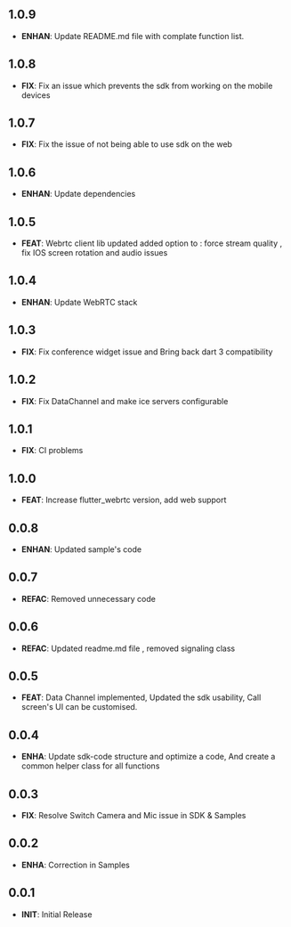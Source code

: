 ## 1.0.9
- **ENHAN**: Update README.md file with complate function list.

## 1.0.8
- **FIX**: Fix an issue which prevents the sdk from working on the mobile devices

## 1.0.7
- **FIX**: Fix the issue of not being able to use sdk on the web

## 1.0.6
- **ENHAN**: Update dependencies

## 1.0.5
- **FEAT**: Webrtc client lib updated added option to : force stream quality , fix IOS screen rotation and audio issues

## 1.0.4

 - **ENHAN**: Update WebRTC stack

## 1.0.3

 - **FIX**: Fix conference widget issue and Bring back dart 3 compatibility

## 1.0.2

 - **FIX**: Fix DataChannel and make ice servers configurable

## 1.0.1

 - **FIX**: CI problems

## 1.0.0

 - **FEAT**: Increase flutter_webrtc version, add web support

## 0.0.8

 - **ENHAN**: Updated sample's code

## 0.0.7

 - **REFAC**: Removed unnecessary code

## 0.0.6

 - **REFAC**: Updated readme.md file , removed signaling class

## 0.0.5

 - **FEAT**: Data Channel implemented, Updated the sdk usability, Call screen's UI can be customised.

## 0.0.4

 - **ENHA**: Update sdk-code structure and optimize a code, And create a common helper class for all functions

## 0.0.3

 - **FIX**: Resolve Switch Camera and Mic issue in SDK & Samples

## 0.0.2

 - **ENHA**: Correction in Samples

## 0.0.1

 - **INIT**: Initial Release

